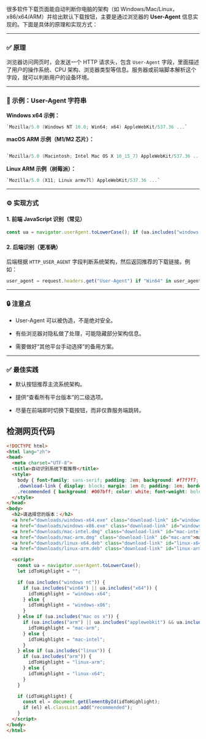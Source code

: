 很多软件下载页面能自动判断你电脑的架构（如 Windows/Mac/Linux，x86/x64/ARM）并给出默认下载按钮，主要是通过浏览器的 **User-Agent** 信息实现的。下面是具体的原理和实现方式：

---

### ✅ **原理**

浏览器访问网页时，会发送一个 HTTP 请求头，包含 `User-Agent` 字段，里面描述了用户的操作系统、CPU 架构、浏览器类型等信息。服务器或前端脚本解析这个字段，就可以判断用户的设备环境。

---

### 🧠 示例：User-Agent 字符串

**Windows x64 示例：**

```swift
`Mozilla/5.0 (Windows NT 10.0; Win64; x64) AppleWebKit/537.36 ...`
```
**macOS ARM 示例（M1/M2 芯片）：**
```swift

`Mozilla/5.0 (Macintosh; Intel Mac OS X 10_15_7) AppleWebKit/537.36 ... Mozilla/5.0 (Macintosh; ARM Mac OS X 11_2_3) AppleWebKit/605.1.15 ...`
```
**Linux ARM 示例（树莓派）：**
```swift
`Mozilla/5.0 (X11; Linux armv7l) AppleWebKit/537.36 ...`
```

---

### ⚙️ 实现方式

#### 1. **前端 JavaScript 识别（常见）**

```js
const ua = navigator.userAgent.toLowerCase(); if (ua.includes("windows nt") && ua.includes("win64")) {     // 显示 Windows 64-bit 下载链接 } else if (ua.includes("mac os x") && ua.includes("arm")) {     // 显示 macOS ARM 版本下载 } else if (ua.includes("linux") && ua.includes("arm")) {     // 显示 Linux ARM 下载 } else {     // 提供通用或手动选择链接 }
```

#### 2. **后端识别（更准确）**

后端根据 `HTTP_USER_AGENT` 字段判断系统架构，然后返回推荐的下载链接。例如：

```js
user_agent = request.headers.get("User-Agent") if "Win64" in user_agent:     return redirect("/download/windows-x64.exe") elif "Macintosh" in user_agent and "ARM" in user_agent:     return redirect("/download/mac-arm.dmg") # ...`
```

---

### 🔒 注意点

- User-Agent 可以被伪造，不是绝对安全。
    
- 有些浏览器对隐私做了处理，可能隐藏部分架构信息。
    
- 需要做好“其他平台手动选择”的备用方案。
    

---

### ✅ 最佳实践

- 默认按钮推荐主流系统架构。
    
- 提供“查看所有平台版本”的二级选项。
    
- 尽量在前端即时切换下载按钮，而非仅靠服务端跳转。

## 检测网页代码
```html
<!DOCTYPE html>
<html lang="zh">
<head>
  <meta charset="UTF-8">
  <title>自动识别系统下载推荐</title>
  <style>
    body { font-family: sans-serif; padding: 2em; background: #f7f7f7; }
    .download-link { display: block; margin: 1em 0; padding: 1em; border-radius: 8px; text-decoration: none; background: #eee; }
    .recommended { background: #007bff; color: white; font-weight: bold; }
  </style>
</head>
<body>
  <h2>请选择您的版本：</h2>
  <a href="downloads/windows-x64.exe" class="download-link" id="windows-x64">Windows 64位</a>
  <a href="downloads/windows-x86.exe" class="download-link" id="windows-x86">Windows 32位</a>
  <a href="downloads/mac-intel.dmg" class="download-link" id="mac-intel">macOS Intel</a>
  <a href="downloads/mac-arm.dmg" class="download-link" id="mac-arm">macOS Apple 芯片 (M1/M2)</a>
  <a href="downloads/linux-x64.deb" class="download-link" id="linux-x64">Linux 64位</a>
  <a href="downloads/linux-arm.deb" class="download-link" id="linux-arm">Linux ARM (树莓派)</a>

  <script>
    const ua = navigator.userAgent.toLowerCase();
    let idToHighlight = "";

    if (ua.includes("windows nt")) {
      if (ua.includes("win64") || ua.includes("x64")) {
        idToHighlight = "windows-x64";
      } else {
        idToHighlight = "windows-x86";
      }
    } else if (ua.includes("mac os x")) {
      if (ua.includes("arm") || ua.includes("applewebkit") && ua.includes("version/")) {
        idToHighlight = "mac-arm";
      } else {
        idToHighlight = "mac-intel";
      }
    } else if (ua.includes("linux")) {
      if (ua.includes("arm")) {
        idToHighlight = "linux-arm";
      } else {
        idToHighlight = "linux-x64";
      }
    }

    if (idToHighlight) {
      const el = document.getElementById(idToHighlight);
      if (el) el.classList.add("recommended");
    }
  </script>
</body>
</html>

```